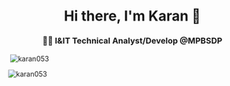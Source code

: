 <h1 align="center">Hi there, I'm Karan 👋</h1>
<h3 align="center">👨‍💻 I&IT Technical Analyst/Develop @MPBSDP</h3>


<p>&nbsp;<img align="center" src="https://github-readme-stats.vercel.app/api?username=karan053&show_icons=true&locale=en" alt="karan053" /></p>

<p><img align="center" src="https://github-readme-streak-stats.herokuapp.com/?user=karan053&" alt="karan053" /></p>
